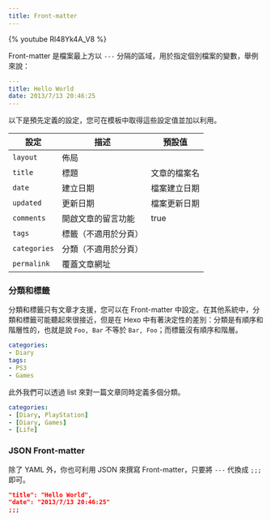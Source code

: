 ```yaml
---
title: Front-matter
---
```


{% youtube Rl48Yk4A_V8 %}

Front-matter 是檔案最上方以 `---` 分隔的區域，用於指定個別檔案的變數，舉例來說：

``` yaml
---
title: Hello World
date: 2013/7/13 20:46:25
---
```

以下是預先定義的設定，您可在模板中取得這些設定值並加以利用。

設定 | 描述 | 預設值
--- | --- | ---
`layout` | 佈局 | 
`title` | 標題 | 文章的檔案名
`date` | 建立日期 | 檔案建立日期
`updated` | 更新日期 | 檔案更新日期
`comments` | 開啟文章的留言功能 | true
`tags` | 標籤（不適用於分頁） |
`categories` | 分類（不適用於分頁）|
`permalink` | 覆蓋文章網址 |

### 分類和標籤

分類和標籤只有文章才支援，您可以在 Front-matter 中設定。在其他系統中，分類和標籤可能聽起來很接近，但是在 Hexo 中有著決定性的差別：分類是有順序和階層性的，也就是說 `Foo, Bar` 不等於 `Bar, Foo`；而標籤沒有順序和階層。

``` yaml
categories:
- Diary
tags:
- PS3
- Games
```
此外我們可以透過 list 來對一篇文章同時定義多個分類。

``` yaml
categories:
- [Diary, PlayStation]
- [Diary, Games]
- [Life]
```

### JSON Front-matter

除了 YAML 外，你也可利用 JSON 來撰寫 Front-matter，只要將 `---` 代換成 `;;;` 即可。

``` json
"title": "Hello World",
"date": "2013/7/13 20:46:25"
;;;
```
